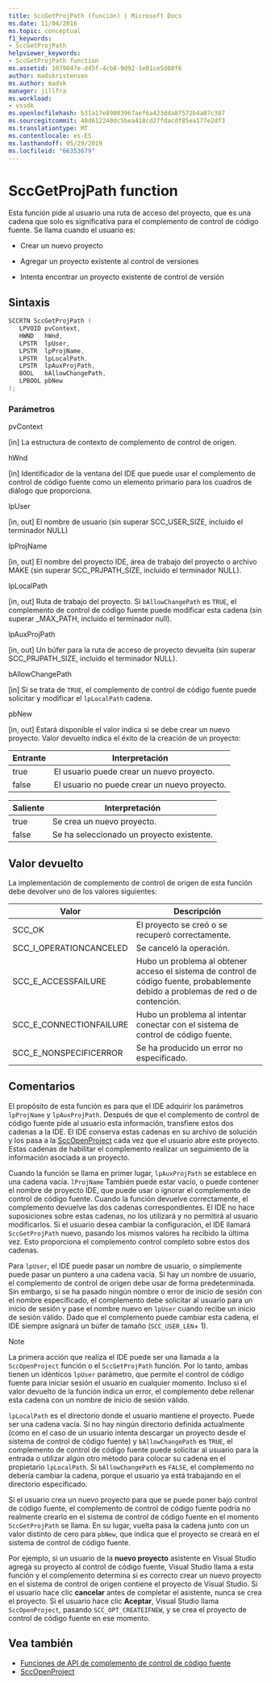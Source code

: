 ```yaml
---
title: SccGetProjPath (función) | Microsoft Docs
ms.date: 11/04/2016
ms.topic: conceptual
f1_keywords:
- SccGetProjPath
helpviewer_keywords:
- SccGetProjPath function
ms.assetid: 1079847e-d45f-4cb8-9d92-1e01ce5d08f6
author: madskristensen
ms.author: madsk
manager: jillfra
ms.workload:
- vssdk
ms.openlocfilehash: b31a17e89003967aef6a423dda87572b4a07c387
ms.sourcegitcommit: 40d612240dc5bea418cd27fdacdf85ea177e2df3
ms.translationtype: MT
ms.contentlocale: es-ES
ms.lasthandoff: 05/29/2019
ms.locfileid: "66353679"
---
```

# <a name="sccgetprojpath-function"></a>SccGetProjPath function
Esta función pide al usuario una ruta de acceso del proyecto, que es una cadena que solo es significativa para el complemento de control de código fuente. Se llama cuando el usuario es:

- Crear un nuevo proyecto

- Agregar un proyecto existente al control de versiones

- Intenta encontrar un proyecto existente de control de versión

## <a name="syntax"></a>Sintaxis

```cpp
SCCRTN SccGetProjPath (
   LPVOID pvContext,
   HWND   hWnd,
   LPSTR  lpUser,
   LPSTR  lpProjName,
   LPSTR  lpLocalPath,
   LPSTR  lpAuxProjPath,
   BOOL   bAllowChangePath,
   LPBOOL pbNew
);
```

### <a name="parameters"></a>Parámetros
 pvContext

[in] La estructura de contexto de complemento de control de origen.

 hWnd

[in] Identificador de la ventana del IDE que puede usar el complemento de control de código fuente como un elemento primario para los cuadros de diálogo que proporciona.

 lpUser

[in, out] El nombre de usuario (sin superar SCC_USER_SIZE, incluido el terminador NULL)

 lpProjName

[in, out] El nombre del proyecto IDE, área de trabajo del proyecto o archivo MAKE (sin superar SCC_PRJPATH_SIZE, incluido el terminador NULL).

 lpLocalPath

[in, out] Ruta de trabajo del proyecto. Si `bAllowChangePath` es `TRUE`, el complemento de control de código fuente puede modificar esta cadena (sin superar _MAX_PATH, incluido el terminador null).

 lpAuxProjPath

[in, out] Un búfer para la ruta de acceso de proyecto devuelta (sin superar SCC_PRJPATH_SIZE, incluido el terminador NULL).

 bAllowChangePath

[in] Si se trata de `TRUE`, el complemento de control de código fuente puede solicitar y modificar el `lpLocalPath` cadena.

 pbNew

[in, out] Estará disponible el valor indica si se debe crear un nuevo proyecto. Valor devuelto indica el éxito de la creación de un proyecto:

|Entrante|Interpretación|
|--------------|--------------------|
|true|El usuario puede crear un nuevo proyecto.|
|false|El usuario no puede crear un nuevo proyecto.|

|Saliente|Interpretación|
|--------------|--------------------|
|true|Se crea un nuevo proyecto.|
|false|Se ha seleccionado un proyecto existente.|

## <a name="return-value"></a>Valor devuelto
 La implementación de complemento de control de origen de esta función debe devolver uno de los valores siguientes:

|Valor|Descripción|
|-----------|-----------------|
|SCC_OK|El proyecto se creó o se recuperó correctamente.|
|SCC_I_OPERATIONCANCELED|Se canceló la operación.|
|SCC_E_ACCESSFAILURE|Hubo un problema al obtener acceso el sistema de control de código fuente, probablemente debido a problemas de red o de contención.|
|SCC_E_CONNECTIONFAILURE|Hubo un problema al intentar conectar con el sistema de control de código fuente.|
|SCC_E_NONSPECIFICERROR|Se ha producido un error no especificado.|

## <a name="remarks"></a>Comentarios
 El propósito de esta función es para que el IDE adquirir los parámetros `lpProjName` y `lpAuxProjPath`. Después de que el complemento de control de código fuente pide al usuario esta información, transfiere estos dos cadenas a la IDE. El IDE conserva estas cadenas en su archivo de solución y los pasa a la [SccOpenProject](../extensibility/sccopenproject-function.md) cada vez que el usuario abre este proyecto. Estas cadenas de habilitar el complemento realizar un seguimiento de la información asociada a un proyecto.

 Cuando la función se llama en primer lugar, `lpAuxProjPath` se establece en una cadena vacía. `lProjName` También puede estar vacío, o puede contener el nombre de proyecto IDE, que puede usar o ignorar el complemento de control de código fuente. Cuando la función devuelve correctamente, el complemento devuelve las dos cadenas correspondientes. El IDE no hace suposiciones sobre estas cadenas, no los utilizará y no permitirá al usuario modificarlos. Si el usuario desea cambiar la configuración, el IDE llamará `SccGetProjPath` nuevo, pasando los mismos valores ha recibido la última vez. Esto proporciona el complemento control completo sobre estos dos cadenas.

 Para `lpUser`, el IDE puede pasar un nombre de usuario, o simplemente puede pasar un puntero a una cadena vacía. Si hay un nombre de usuario, el complemento de control de origen debe usar de forma predeterminada. Sin embargo, si se ha pasado ningún nombre o error de inicio de sesión con el nombre especificado, el complemento debe solicitar al usuario para un inicio de sesión y pase el nombre nuevo en `lpUser` cuando recibe un inicio de sesión válido. Dado que el complemento puede cambiar esta cadena, el IDE siempre asignará un búfer de tamaño (`SCC_USER_LEN`+ 1).

> [!NOTE]
> La primera acción que realiza el IDE puede ser una llamada a la `SccOpenProject` función o el `SccGetProjPath` función. Por lo tanto, ambas tienen un idénticos `lpUser` parámetro, que permite el control de código fuente para iniciar sesión el usuario en cualquier momento. Incluso si el valor devuelto de la función indica un error, el complemento debe rellenar esta cadena con un nombre de inicio de sesión válido.

 `lpLocalPath` es el directorio donde el usuario mantiene el proyecto. Puede ser una cadena vacía. Si no hay ningún directorio definida actualmente (como en el caso de un usuario intenta descargar un proyecto desde el sistema de control de código fuente) y `bAllowChangePath` es `TRUE`, el complemento de control de código fuente puede solicitar al usuario para la entrada o utilizar algún otro método para colocar su cadena en el propietario `lpLocalPath`. Si `bAllowChangePath` es `FALSE`, el complemento no debería cambiar la cadena, porque el usuario ya está trabajando en el directorio especificado.

 Si el usuario crea un nuevo proyecto para que se puede poner bajo control de código fuente, el complemento de control de código fuente podría no realmente crearlo en el sistema de control de código fuente en el momento `SccGetProjPath` se llama. En su lugar, vuelta pasa la cadena junto con un valor distinto de cero para `pbNew`, que indica que el proyecto se creará en el sistema de control de código fuente.

 Por ejemplo, si un usuario de la **nuevo proyecto** asistente en Visual Studio agrega su proyecto al control de código fuente, Visual Studio llama a esta función y el complemento determina si es correcto crear un nuevo proyecto en el sistema de control de origen contiene el proyecto de Visual Studio. Si el usuario hace clic **cancelar** antes de completar el asistente, nunca se crea el proyecto. Si el usuario hace clic **Aceptar**, Visual Studio llama `SccOpenProject`, pasando `SCC_OPT_CREATEIFNEW`, y se crea el proyecto de control de código fuente en ese momento.

## <a name="see-also"></a>Vea también
- [Funciones de API de complemento de control de código fuente](../extensibility/source-control-plug-in-api-functions.md)
- [SccOpenProject](../extensibility/sccopenproject-function.md)
